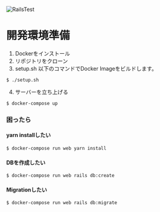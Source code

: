 ![RailsTest](https://github.com/TaigaMikami/VisionBooks/workflows/RailsTest/badge.svg)

# 開発環境準備
1. Dockerをインストール
2. リポジトリをクローン
3. setup.sh
以下のコマンドでDocker Imageをビルドします。
```
$ ./setup.sh
```

4. サーバーを立ち上げる
```
$ docker-compose up
```

### 困ったら
#### yarn installしたい
```
$ docker-compose run web yarn install
```

#### DBを作成したい
```
$ docker-compose run web rails db:create
```

#### Migrationしたい
```
$ docker-compose run web rails db:migrate
```

